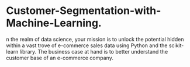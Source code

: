 # Customer-Segmentation-with-Machine-Learning.
n the realm of data science, your mission is to unlock the potential hidden within a vast trove of e-commerce sales data using Python and the scikit-learn library. The business case at hand is to better understand the customer base of an e-commerce company.
